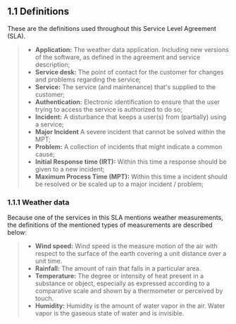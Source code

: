 ## 1.1 Definitions

These are the definitions used throughout this Service Level Agreement (SLA).

>- __Application:__ The weather data application. Including new versions of the software, as defined in the agreement and service description;
>- __Service desk:__ The point of contact for the customer for changes and problems regarding the service;
>- __Service:__ The service (and maintenance) that's supplied to the customer;
>- __Authentication:__ Electronic identification to ensure that the user trying to access the service is authorized to do so;
>- __Incident:__ A disturbance that keeps a user(s) from (partially) using a service;
>- __Major Incident__ A severe incident that cannot be solved within the MPT;
>- __Problem:__ A collection of incidents that might indicate a common cause;
>- __Initial Response time (IRT):__ Within this time a response should be given to a new incident;
>- __Maximum Process Time (MPT):__ Within this time a incident should be resolved or be scaled up to a major incident / problem;


### 1.1.1 Weather data

Because one of the services in this SLA mentions weather measurements, the definitions of the mentioned types of measurements are described below:

>- __Wind speed:__ Wind speed is the measure motion of the air with respect to the surface of the earth covering a unit distance over a unit time.
>- __Rainfall:__ The amount of rain that falls in a particular area.
>- __Temperature:__ The degree or intensity of heat present in a substance or object, especially as expressed according to a comparative scale and shown by a thermometer or perceived by touch.
>- __Humidity:__ Humidity is the amount of water vapor in the air. Water vapor is the gaseous state of water and is invisible.


